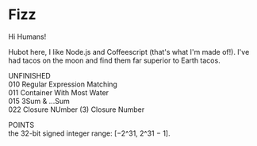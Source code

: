 # Fizz

Hi Humans!

Hubot here, I like Node.js and Coffeescript (that's what I'm made of!).
I've had tacos on the moon and find them far superior to Earth tacos.

UNFINISHED\
010 Regular Expression Matching\
011 Container With Most Water\
015 3Sum & ...Sum\
022 Closure NUmber (3) Closure Number


POINTS\
the 32-bit signed integer range: [−2^31,  2^31 − 1].
